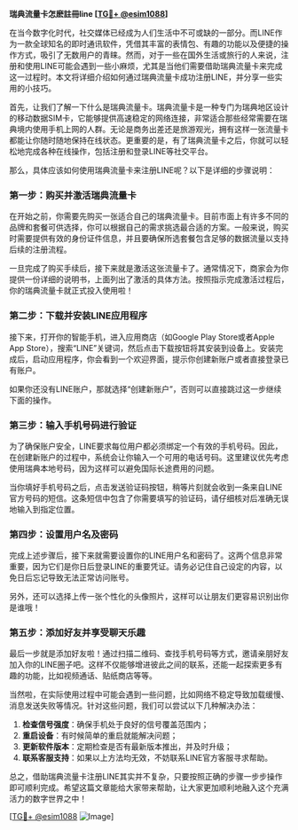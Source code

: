 **瑞典流量卡怎麽註冊line [[TG💪+ @esim1088](https://t.me/s/esim1088)]**

在当今数字化时代，社交媒体已经成为人们生活中不可或缺的一部分。而LINE作为一款全球知名的即时通讯软件，凭借其丰富的表情包、有趣的功能以及便捷的操作方式，吸引了无数用户的青睐。然而，对于一些在国外生活或旅行的人来说，注册和使用LINE可能会遇到一些小麻烦，尤其是当他们需要借助瑞典流量卡来完成这一过程时。本文将详细介绍如何通过瑞典流量卡成功注册LINE，并分享一些实用的小技巧。

首先，让我们了解一下什么是瑞典流量卡。瑞典流量卡是一种专门为瑞典地区设计的移动数据SIM卡，它能够提供高速稳定的网络连接，非常适合那些经常需要在瑞典境内使用手机上网的人群。无论是商务出差还是旅游观光，拥有这样一张流量卡都能让你随时随地保持在线状态。更重要的是，有了瑞典流量卡之后，你就可以轻松地完成各种在线操作，包括注册和登录LINE等社交平台。

那么，具体应该如何使用瑞典流量卡来注册LINE呢？以下是详细的步骤说明：

### 第一步：购买并激活瑞典流量卡

在开始之前，你需要先购买一张适合自己的瑞典流量卡。目前市面上有许多不同的品牌和套餐可供选择，你可以根据自己的需求挑选最合适的方案。一般来说，购买时需要提供有效的身份证件信息，并且要确保所选套餐包含足够的数据流量以支持后续的注册流程。

一旦完成了购买手续后，接下来就是激活这张流量卡了。通常情况下，商家会为你提供一份详细的说明书，上面列出了激活的具体方法。按照指示完成激活过程后，你的瑞典流量卡就正式投入使用啦！

### 第二步：下载并安装LINE应用程序

接下来，打开你的智能手机，进入应用商店（如Google Play Store或者Apple App Store），搜索“LINE”关键词，然后点击下载按钮将其安装到设备上。安装完成后，启动应用程序，你会看到一个欢迎界面，提示你创建新账户或者直接登录已有账户。

如果你还没有LINE账户，那就选择“创建新账户”，否则可以直接跳过这一步继续下面的操作。

### 第三步：输入手机号码进行验证

为了确保账户安全，LINE要求每位用户都必须绑定一个有效的手机号码。因此，在创建新账户的过程中，系统会让你输入一个可用的电话号码。这里建议优先考虑使用瑞典本地号码，因为这样可以避免国际长途费用的问题。

当你填好手机号码之后，点击发送验证码按钮，稍等片刻就会收到一条来自LINE官方号码的短信。这条短信中包含了你需要填写的验证码，请仔细核对后准确无误地输入到指定位置。

### 第四步：设置用户名及密码

完成上述步骤后，接下来就需要设置你的LINE用户名和密码了。这两个信息非常重要，因为它们是你日后登录LINE的重要凭证。请务必记住自己设定的内容，以免日后忘记导致无法正常访问账号。

另外，还可以选择上传一张个性化的头像照片，这样可以让朋友们更容易识别出你是谁哦！

### 第五步：添加好友并享受聊天乐趣

最后一步就是添加好友啦！通过扫描二维码、查找手机号码等方式，邀请亲朋好友加入你的LINE圈子吧。这样不仅能够增进彼此之间的联系，还能一起探索更多有趣的功能，比如视频通话、贴纸商店等等。

当然啦，在实际使用过程中可能会遇到一些问题，比如网络不稳定导致加载缓慢、消息发送失败等情况。针对这些问题，我们可以尝试以下几种解决办法：

1. **检查信号强度**：确保手机处于良好的信号覆盖范围内；
2. **重启设备**：有时候简单的重启就能解决问题；
3. **更新软件版本**：定期检查是否有最新版本推出，并及时升级；
4. **联系客服支持**：如果以上方法均无效，不妨联系LINE官方客服寻求帮助。

总之，借助瑞典流量卡注册LINE其实并不复杂，只要按照正确的步骤一步步操作即可顺利完成。希望这篇文章能给大家带来帮助，让大家更加顺利地融入这个充满活力的数字世界之中！

[[TG💪+ @esim1088](https://t.me/s/esim1088) ![Image](https://i.postimg.cc/4NQfJmqS/Snipaste-2025-05-13-00-14-12.png)]